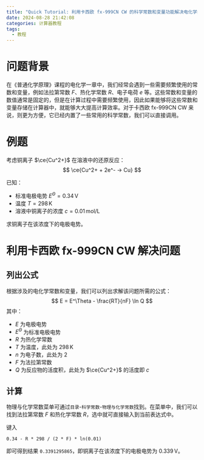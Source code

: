 ```yaml
---
title: "Quick Tutorial: 利用卡西欧 fx-999CN CW 的科学常数和变量功能解决电化学问题"
date: 2024-08-28 21:42:08
categories: 计算器教程
tags: 
  - 教程
---
```


# 问题背景

在《普通化学原理》课程的电化学一章中，我们经常会遇到一些需要频繁使用的常数和变量，例如法拉第常数 $F$、热化学常数 $R$、电子电荷 $e$ 等。这些常数和变量的数值通常是固定的，但是在计算过程中需要频繁使用，因此如果能够将这些常数和变量存储在计算器中，就能够大大提高计算效率。对于卡西欧 fx-999CN CW 来说，则更为方便，它已经内置了一些常用的科学常数，我们可以直接调用。

# 例题

考虑铜离子 $\ce{Cu^2+}$ 在溶液中的还原反应：
$$ \ce{Cu^2+ + 2e^- -> Cu} $$

已知：
- 标准电极电势 $E^\Theta = 0.34 \, \text{V}$
- 温度 $T = 298 \, \text{K}$
- 溶液中铜离子的浓度 $c = 0.01 \, \text{mol/L}$

求铜离子在该浓度下的电极电势。

# 利用卡西欧 fx-999CN CW 解决问题

## 列出公式

根据涉及的电化学常数和变量，我们可以列出求解该问题所需的公式：
$$ E = E^\Theta - \frac{RT}{nF} \ln Q $$
其中：
- $E$ 为电极电势
- $E^\Theta$ 为标准电极电势
- $R$ 为热化学常数
- $T$ 为温度，此处为 $298 \, \text{K}$
- $n$ 为电子数，此处为 $2$
- $F$ 为法拉第常数
- $Q$ 为反应物的活度积，此处为 $\ce{Cu^2+}$ 的活度即 $c$

## 计算

物理与化学常数菜单可通过`目录`-`科学常数`-`物理与化学常数`找到。在菜单中，我们可以找到法拉第常数 $F$ 和热化学常数 $R$，选中就可直接输入到当前表达式中。

键入
```
0.34 - R * 298 / (2 * F) * ln(0.01)
```
即可得到结果 `0.3391295865`，即铜离子在该浓度下的电极电势为 $0.339 \, \text{V}$。